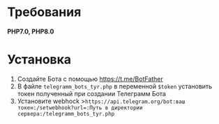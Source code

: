 Требования
==========

**PHP7.0, PHP8.0**

Установка
==========

1. Создайте Бота с помощью <https://t.me/BotFather>
2. В файле ```telegramm_bots_tyr.php``` в переменной ```$token``` установить токен полученный при создании Телеграмм Бота
3. Установите webhock >```https://api.telegram.org/bot:ваш токен:/setwebhook?url=:Путь в директории сервера:/telegramm_bots_tyr.php```